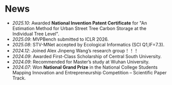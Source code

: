 # News
- *2025.10*: Awarded **National Invention Patent Certificate** for "An Estimation Method for Urban Street Tree Carbon Storage at the Individual Tree Level".
- *2025.09*: MVPBench submitted to ICLR 2026.
- *2025.08*: STV-MNet accepted by Ecological Informatics (SCI Q1,IF=7.3).
- *2024.12*: Joined Alex Jinpeng Wang’s research group！！！
- *2024.09*: Awarded First-Class Scholarship of Central South University.
- *2024.09*: Recommended for Master’s study at Wuhan University.
- *2024.07*: Won **National Grand Prize** in the National College Students Mapping Innovation and Entrepreneurship Competition – Scientific Paper Track.
